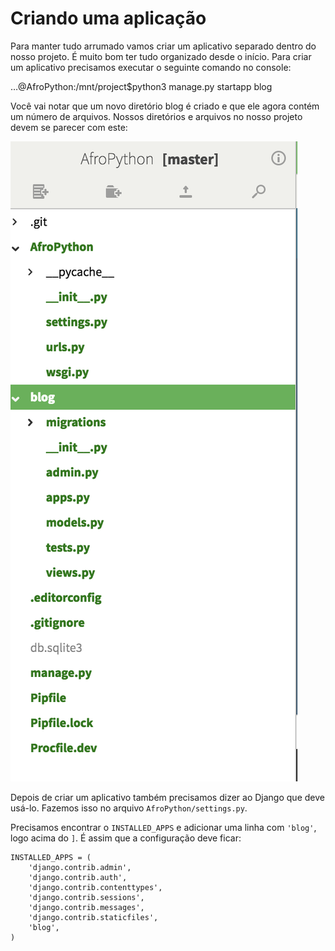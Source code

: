 # Criando uma aplicação

Para manter tudo arrumado vamos criar um aplicativo separado dentro do nosso projeto. É muito bom ter tudo organizado desde o início. Para criar um aplicativo precisamos executar o seguinte comando no console:

…@AfroPython:/mnt/project$python3 manage.py startapp blog

Você vai notar que um novo diretório blog é criado e que ele agora contém um número de arquivos. Nossos diretórios e arquivos no nosso projeto devem se parecer com este:

![Estrutura do projeto](django/estrutura.png)

Depois de criar um aplicativo também precisamos dizer ao Django que deve usá-lo. Fazemos isso no arquivo `AfroPython/settings.py`.

Precisamos encontrar o `INSTALLED_APPS` e adicionar uma linha com `'blog'`, logo acima do `]`. É assim que a configuração deve ficar:

```
INSTALLED_APPS = (
    'django.contrib.admin',
    'django.contrib.auth',
    'django.contrib.contenttypes',
    'django.contrib.sessions',
    'django.contrib.messages',
    'django.contrib.staticfiles',
    'blog',
)
```
